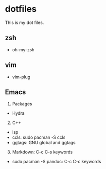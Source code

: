 # dotfiles
This is my dot files.

## zsh
- oh-my-zsh

## vim
- vim-plug

## Emacs
1. Packages
- Hydra
2. C++
- lsp
- ccls: sudo pacman -S ccls
- ggtags: GNU global and ggtags
3. Markdown: C-c C-s keywords
- sudo pacman -S pandoc: C-c C-c keywords
